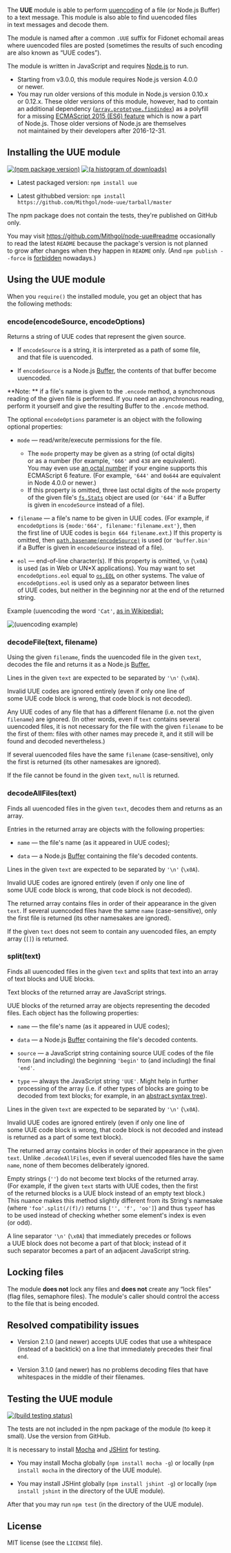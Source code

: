 The **UUE** module is able to perform [uuencoding](http://en.wikipedia.org/wiki/Uuencoding) of a file (or Node.js Buffer) to a text message. This module is also able to find uuencoded files in text messages and decode them.

The module is named after a common `.UUE` suffix for Fidonet echomail areas where uuencoded files are posted (sometimes the results of such encoding are also known as “UUE codes”).

The module is written in JavaScript and requires [Node.js](http://nodejs.org/) to run.
* Starting from v3.0.0, this module requires Node.js version 4.0.0 or newer.
* You may run older versions of this module in Node.js version 0.10.x or 0.12.x. These older versions of this module, however, had to contain an additional dependency ([`array.prototype.findindex`](https://www.npmjs.com/package/array.prototype.findindex)) as a polyfill for a missing [ECMAScript 2015 (ES6) feature](https://developer.mozilla.org/en-US/docs/Web/JavaScript/Reference/Global_Objects/Array/findIndex) which is now a part of Node.js. Those older versions of Node.js are themselves not maintained by their developers after 2016-12-31.

## Installing the UUE module

[![(npm package version)](https://nodei.co/npm/uue.png?downloads=true&downloadRank=true)](https://npmjs.org/package/uue) [![(a histogram of downloads)](https://nodei.co/npm-dl/uue.png?months=3&height=3)](https://npmjs.org/package/uue)

* Latest packaged version: `npm install uue`

* Latest githubbed version: `npm install https://github.com/Mithgol/node-uue/tarball/master`

The npm package does not contain the tests, they're published on GitHub only.

You may visit https://github.com/Mithgol/node-uue#readme occasionally to read the latest `README` because the package's version is not planned to grow after changes when they happen in `README` only. (And `npm publish --force` is [forbidden](http://blog.npmjs.org/post/77758351673/no-more-npm-publish-f) nowadays.)

## Using the UUE module

When you `require()` the installed module, you get an object that has the following methods:

### encode(encodeSource, encodeOptions)

Returns a string of UUE codes that represent the given source.

* If `encodeSource` is a string, it is interpreted as a path of some file, and that file is uuencoded.

* If `encodeSource` is a Node.js [Buffer](http://nodejs.org/docs/latest/api/buffer.html), the contents of that buffer become uuencoded.

**Note: ** if a file's name is given to the `.encode` method, a synchronous reading of the given file is performed. If you need an asynchronous reading, perform it yourself and give the resulting Buffer to the `.encode` method.

The optional `encodeOptions` parameter is an object with the following optional properties:

* `mode` — read/write/execute permissions for the file.
   * The `mode` property may be given as a string (of octal digits) or as a number (for example, `'666'` and `438` are equivalent). You may even use [an octal number](https://developer.mozilla.org/en-US/docs/Web/JavaScript/Reference/Lexical_grammar#Numeric_literals) if your engine supports this ECMAScript 6 feature. (For example, `'644'` and `0o644` are equivalent in Node 4.0.0 or newer.)
   * If this property is omitted, three last octal digits of the `mode` property of the given file's [`fs.Stats`](http://nodejs.org/docs/latest/api/fs.html#fs_class_fs_stats) object are used (or `'644'` if a Buffer is given in `encodeSource` instead of a file).

* `filename` — a file's name to be given in UUE codes. (For example, if `encodeOptions` is `{mode:'664', filename:'filename.ext'}`, then the first line of UUE codes is `begin 664 filename.ext`.) If this property is omitted, then [`path.basename(encodeSource)`](http://nodejs.org/docs/latest/api/path.html#path_path_basename_p_ext) is used (or `'buffer.bin'` if a Buffer is given in `encodeSource` instead of a file).

* `eol` — end-of-line character(s). If this property is omitted, `\n` (`\x0A`) is used (as in Web or UN*X applications). You may want to set `encodeOptions.eol` equal to [`os.EOL`](http://nodejs.org/docs/latest/api/os.html#os_os_eol) on other systems. The value of `encodeOptions.eol` is used only as a separator between lines of UUE codes, but neither in the beginning nor at the end of the returned string.

Example (uuencoding the word `'Cat'`, [as in Wikipedia):](http://en.wikipedia.org/w/index.php?title=Uuencoding&oldid=607304984#Formatting_mechanism)

![(uuencoding example)](https://cloud.githubusercontent.com/assets/1088720/3140039/8953db68-e901-11e3-9759-0ebff59ea331.gif)

### decodeFile(text, filename)

Using the given `filename`, finds the uuencoded file in the given `text`, decodes the file and returns it as a Node.js [Buffer.](http://nodejs.org/docs/latest/api/buffer.html)

Lines in the given `text` are expected to be separated by `'\n'` (`\x0A`).

Invalid UUE codes are ignored entirely (even if only one line of some UUE code block is wrong, that code block is not decoded).

Any UUE codes of any file that has a different filename (i.e. not the given `filename`) are ignored. (In other words, even if `text` contains several uuencoded files, it is not necessary for the file with the given `filename` to be the first of them: files with other names may precede it, and it still will be found and decoded nevertheless.)

If several uuencoded files have the same `filename` (case-sensitive), only the first is returned (its other namesakes are ignored).

If the file cannot be found in the given `text`, `null` is returned.

### decodeAllFiles(text)

Finds all uuencoded files in the given `text`, decodes them and returns as an array.

Entries in the returned array are objects with the following properties:

* `name` — the file's name (as it appeared in UUE codes);

* `data` — a Node.js [Buffer](http://nodejs.org/docs/latest/api/buffer.html) containing the file's decoded contents.

Lines in the given `text` are expected to be separated by `'\n'` (`\x0A`).

Invalid UUE codes are ignored entirely (even if only one line of some UUE code block is wrong, that code block is not decoded).

The returned array contains files in order of their appearance in the given `text`. If several uuencoded files have the same `name` (case-sensitive), only the first file is returned (its other namesakes are ignored).

If the given `text` does not seem to contain any uuencoded files, an empty array (`[]`) is returned.

### split(text)

Finds all uuencoded files in the given `text` and splits that text into an array of text blocks and UUE blocks.

Text blocks of the returned array are JavaScript strings.

UUE blocks of the returned array are objects representing the decoded files. Each object has the following properties:

* `name` — the file's name (as it appeared in UUE codes);

* `data` — a Node.js [Buffer](http://nodejs.org/docs/latest/api/buffer.html) containing the file's decoded contents.

* `source` — a JavaScript string containing source UUE codes of the file from (and including) the beginning `'begin'` to (and including) the final `'end'`.

* `type` — always the JavaScript string `'UUE'`. Might help in further processing of the array (i.e. if other types of blocks are going to be decoded from text blocks; for example, in an [abstract syntax tree](https://github.com/Mithgol/node-abstract-syntax-tree)).

Lines in the given `text` are expected to be separated by `'\n'` (`\x0A`).

Invalid UUE codes are ignored entirely (even if only one line of some UUE code block is wrong, that code block is not decoded and instead is returned as a part of some text block).

The returned array contains blocks in order of their appearance in the given `text`. Unlike `.decodeAllFiles`, even if several uuencoded files have the same `name`, none of them becomes deliberately ignored.

Empty strings (`''`) do not become text blocks of the returned array. (For example, if the given `text` starts with UUE codes, then the first of the returned blocks is a UUE block instead of an empty text block.) This nuance makes this method slightly different from its String's namesake (where `'foo'.split(/(f)/)` returns `['', 'f', 'oo']`) and thus `typeof` has to be used instead of checking whether some element's index is even (or odd).

A line separator `'\n'` (`\x0A`) that immediately precedes or follows a UUE block does not become a part of that block; instead of it such separator becomes a part of an adjacent JavaScript string.

## Locking files

The module **does not** lock any files and **does not** create any “lock files” (flag files, semaphore files). The module's caller should control the access to the file that is being encoded.

## Resolved compatibility issues

* Version 2.1.0 (and newer) accepts UUE codes that use a whitespace (instead of a backtick) on a line that immediately precedes their final `end`.

* Version 3.1.0 (and newer) has no problems decoding files that have whitespaces in the middle of their filenames.

## Testing the UUE module

[![(build testing status)](https://img.shields.io/travis/Mithgol/node-uue/master.svg?style=plastic)](https://travis-ci.org/Mithgol/node-uue)

The tests are not included in the npm package of the module (to keep it small). Use the version from GitHub.

It is necessary to install [Mocha](https://mochajs.org/) and [JSHint](http://jshint.com/) for testing.

* You may install Mocha globally (`npm install mocha -g`) or locally (`npm install mocha` in the directory of the UUE module).

* You may install JSHint globally (`npm install jshint -g`) or locally (`npm install jshint` in the directory of the UUE module).

After that you may run `npm test` (in the directory of the UUE module).

## License

MIT license (see the `LICENSE` file).
